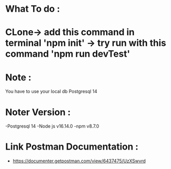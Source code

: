 # What To do :
# CLone-> add this command in terminal 'npm init' -> try run with this command 'npm run devTest'

# Note :
You have to use your local db Postgresql 14

# Noter Version :
-Postgresql 14
-Node js v16.14.0
-npm v8.7.0
#
# Link Postman Documentation : 
- https://documenter.getpostman.com/view/6437475/UzXSwvrd